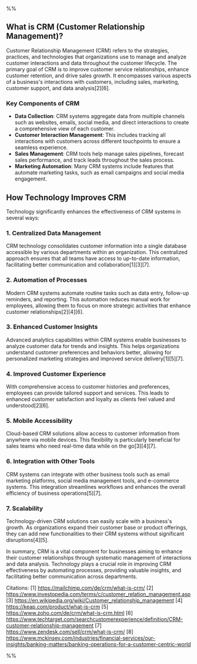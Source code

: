 %%
## What is CRM (Customer Relationship Management)?

Customer Relationship Management (CRM) refers to the strategies, practices, and technologies that organizations use to manage and analyze customer interactions and data throughout the customer lifecycle. The primary goal of CRM is to improve customer service relationships, enhance customer retention, and drive sales growth. It encompasses various aspects of a business's interactions with customers, including sales, marketing, customer support, and data analysis[2][6].

### **Key Components of CRM**
- **Data Collection**: CRM systems aggregate data from multiple channels such as websites, emails, social media, and direct interactions to create a comprehensive view of each customer.
- **Customer Interaction Management**: This includes tracking all interactions with customers across different touchpoints to ensure a seamless experience.
- **Sales Management**: CRM tools help manage sales pipelines, forecast sales performance, and track leads throughout the sales process.
- **Marketing Automation**: Many CRM systems include features that automate marketing tasks, such as email campaigns and social media engagement.

## How Technology Improves CRM

Technology significantly enhances the effectiveness of CRM systems in several ways:

### **1. Centralized Data Management**
CRM technology consolidates customer information into a single database accessible by various departments within an organization. This centralized approach ensures that all teams have access to up-to-date information, facilitating better communication and collaboration[1][3][7].

### **2. Automation of Processes**
Modern CRM systems automate routine tasks such as data entry, follow-up reminders, and reporting. This automation reduces manual work for employees, allowing them to focus on more strategic activities that enhance customer relationships[2][4][6].

### **3. Enhanced Customer Insights**
Advanced analytics capabilities within CRM systems enable businesses to analyze customer data for trends and insights. This helps organizations understand customer preferences and behaviors better, allowing for personalized marketing strategies and improved service delivery[1][5][7].

### **4. Improved Customer Experience**
With comprehensive access to customer histories and preferences, employees can provide tailored support and services. This leads to enhanced customer satisfaction and loyalty as clients feel valued and understood[2][6].

### **5. Mobile Accessibility**
Cloud-based CRM solutions allow access to customer information from anywhere via mobile devices. This flexibility is particularly beneficial for sales teams who need real-time data while on the go[3][4][7].

### **6. Integration with Other Tools**
CRM systems can integrate with other business tools such as email marketing platforms, social media management tools, and e-commerce systems. This integration streamlines workflows and enhances the overall efficiency of business operations[5][7].

### **7. Scalability**
Technology-driven CRM solutions can easily scale with a business's growth. As organizations expand their customer base or product offerings, they can add new functionalities to their CRM systems without significant disruptions[4][5].

In summary, CRM is a vital component for businesses aiming to enhance their customer relationships through systematic management of interactions and data analysis. Technology plays a crucial role in improving CRM effectiveness by automating processes, providing valuable insights, and facilitating better communication across departments.

Citations:
[1] https://mailchimp.com/de/crm/what-is-crm/
[2] https://www.investopedia.com/terms/c/customer_relation_management.asp
[3] https://en.wikipedia.org/wiki/Customer_relationship_management
[4] https://keap.com/product/what-is-crm
[5] https://www.zoho.com/de/crm/what-is-crm.html
[6] https://www.techtarget.com/searchcustomerexperience/definition/CRM-customer-relationship-management
[7] https://www.zendesk.com/sell/crm/what-is-crm/
[8] https://www.mckinsey.com/industries/financial-services/our-insights/banking-matters/banking-operations-for-a-customer-centric-world

%%